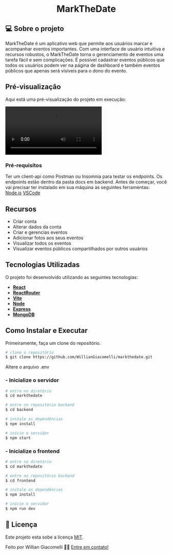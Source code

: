 <h1 align="center">MarkTheDate</h1>

## 💻 Sobre o projeto

<p> 
MarkTheDate é um aplicativo web que permite aos usuários marcar e acompanhar eventos importantes. Com uma interface de usuário intuitiva e recursos robustos, o MarkTheDate torna o gerenciamento de eventos uma tarefa fácil e sem complicações.
É possível cadastrar eventos públicos que todos os usuários podem ver na página de dashboard e também eventos públicos que apenas será visíveis para o dono do evento.
</p>

## Pré-visualização

Aqui está uma pré-visualização do projeto em execução:

![](./public/demostracao.mp4)

### Pré-requisitos

Ter um client-api como Postman ou Insomnia para testar os endpoints. Os endpoints estão dentro da pasta docs em backend.
Antes de começar, você vai precisar ter instalado em sua máquina as seguintes ferramentas:
[Node.js](https://nodejs.org/en/)
[VSCode](https://code.visualstudio.com/)

## Recursos

- Criar conta
- Alterar dados da conta
- Criar e gerencias eventos
- Adicionar fotos aos seus eventos
- Visualizar todos os eventos
- Visualizar eventos públicos compartilhados por outros usuários

## Tecnologias Utilizadas

O projeto foi desenvolvido utilizando as seguintes tecnologias:

- **[React](https://react.dev/)**
- **[ReactRouter](https://reactrouter.com/en/main)**
- **[Vite](https://vitejs.dev/)**
- **[Node](https://nodejs.org/en/)**
- **[Express](https://expressjs.com/pt-br/)**
- **[MongoDB](https://www.mongodb.com/pt-br)**

## Como Instalar e Executar

Primeiramente, faça um clone do repositório.

```bash
# clone o repositório
$ git clone https://github.com/WillianGiacomelli/markthedate.git
```

Altere o arquivo .env

### - Inicialize o servidor

```bash
# entre no diretório
$ cd markthedate

# entre no repositório backend
$ cd backend

# instale as dependências
$ npm install

# inicie o servidor
$ npm start
```

### - Inicialize o frontend

```bash
# entre no diretório
$ cd markthedate

# entre no repositório backend
$ cd frontend

# instale as dependências
$ npm install

# inicie o servidor
$ npm run dev
```

## 📝 Licença

Este projeto esta sobe a licença [MIT](./LICENSE).

Feito por Willian Giacomelli 👋🏽 [Entre em contato!](https://www.linkedin.com/in/williangiacomelli/)

